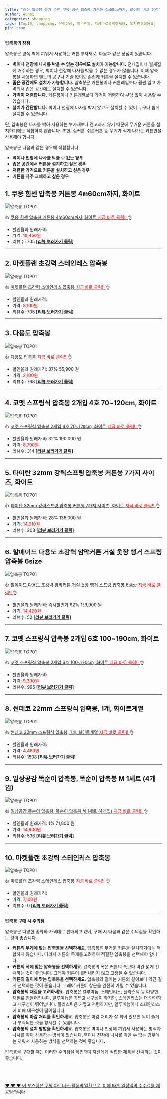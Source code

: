 ```yaml
---
title: "최신 압축봉 특가 추천 쿠웅 힘센 압축봉 커튼봉 4m60cm까지, 화이트 비교 장점"
author: eunmi.
categories: shopping
tags: [Top10, shopping, 유행상품, 필수구매, 지금바로클릭하세요, 놓치면후회해요]
pin: true
---
```

**압축봉의 장점**

압축봉은 양쪽 벽에 끼워서 사용하는 커튼 부자재로, 다음과 같은 장점이 있습니다.

* **벽이나 천장에 나사를 박을 수 없는 경우에도 설치가 가능합니다.** 전세집이나 월세집에 거주하는 경우, 벽이나 천장에 나사를 박을 수 없는 경우가 많습니다. 이때 압축봉을 사용하면 별도의 공구나 기술 없이도 손쉽게 커튼을 설치할 수 있습니다.
* **좁은 공간에도 설치가 가능합니다.** 압축봉은 커튼봉이나 커튼레일보다 훨씬 얇고 가벼워서 좁은 공간에도 설치할 수 있습니다.
* **가격이 저렴합니다.** 커튼봉이나 커튼레일보다 가격이 저렴하여 부담 없이 사용할 수 있습니다.
* **설치가 간단합니다.** 벽이나 천장에 나사를 박지 않고도 설치할 수 있어 누구나 쉽게 설치할 수 있습니다.

단, 압축봉은 나사를 박아 사용하는 부자재보다 견고하지 않기 때문에 무거운 커튼을 설치하기에는 적합하지 않습니다. 또한, 실커튼, 쉬폰커튼 등 무게가 적게 나가는 커튼만을 사용해야 합니다.

압축봉은 다음과 같은 경우에 적합합니다.

* **벽이나 천장에 나사를 박을 수 없는 경우**
* **좁은 공간에서 커튼을 설치하고 싶은 경우**
* **저렴한 가격으로 커튼을 설치하고 싶은 경우**
* **커튼을 자주 교체하고 싶은 경우**

   

## 1. 쿠웅 힘센 압축봉 커튼봉 4m60cm까지, 화이트

![압축봉 TOP01](https://thumbnail7.coupangcdn.com/thumbnails/remote/230x230ex/image/vendor_inventory/c59e/be7ca9fc2cec63178b38e0efd6ab56738e09cd52aaf293f6ddb6c49ad877.jpg)


👍 [쿠웅 힘센 압축봉 커튼봉 4m60cm까지, 화이트 <font color=red> 지금 바로 클릭!! </font> ](https://link.coupang.com/re/AFFSDP?lptag=AF3617701&subid=GithubCoopas&pageKey=6768167922&traceid=V0-153&itemId=15883480339&vendorItemId=74000461097) 👌 


- 할인율과 원래가격: 
- 가격: <span style='color:red'>19,450원</span>
- 리뷰수: 705  [**[리뷰 보러가기 클릭]**](https://link.coupang.com/re/AFFSDP?lptag=AF3617701&subid=GithubCoopas&pageKey=6768167922&traceid=V0-153&itemId=15883480339&vendorItemId=74000461097)

---


   

## 2. 마켓플랜 초강력 스테인레스 압축봉

![압축봉 TOP01](https://thumbnail6.coupangcdn.com/thumbnails/remote/230x230ex/image/rs_quotation_api/gsulbvy7/e0acb854ea4047b58d1ca6f64e10e9fd.jpg)


👍 [마켓플랜 초강력 스테인레스 압축봉 <font color=red> 지금 바로 클릭!! </font> ](https://link.coupang.com/re/AFFSDP?lptag=AF3617701&subid=GithubCoopas&pageKey=5280567107&traceid=V0-153&itemId=7555616267&vendorItemId=74846719817) 👌 


- 할인율과 원래가격: 
- 가격: <span style='color:red'>8,100원</span>
- 리뷰수: 705  [**[리뷰 보러가기 클릭]**](https://link.coupang.com/re/AFFSDP?lptag=AF3617701&subid=GithubCoopas&pageKey=5280567107&traceid=V0-153&itemId=7555616267&vendorItemId=74846719817)

---


   

## 3. 다용도 압축봉

![압축봉 TOP01](https://thumbnail8.coupangcdn.com/thumbnails/remote/230x230ex/image/retail/images/6588250886330963-c0baa979-76d0-4cd6-b881-9a6c2bf94e11.jpg)


👍 [다용도 압축봉 <font color=red> 지금 바로 클릭!! </font> ](https://link.coupang.com/re/AFFSDP?lptag=AF3617701&subid=GithubCoopas&pageKey=7225371932&traceid=V0-153&itemId=18320519630&vendorItemId=75332718289) 👌 


- 할인율과 원래가격: 37%  55,900   원
- 가격: <span style='color:red'>2,100원</span>
- 리뷰수: 768  [**[리뷰 보러가기 클릭]**](https://link.coupang.com/re/AFFSDP?lptag=AF3617701&subid=GithubCoopas&pageKey=7225371932&traceid=V0-153&itemId=18320519630&vendorItemId=75332718289)

---


   

## 4. 코멧 스프링식 압축봉 2개입 4호 70~120cm, 화이트

![압축봉 TOP01](https://thumbnail10.coupangcdn.com/thumbnails/remote/230x230ex/image/retail/images/2448565514858783-e4d240cf-fe81-4dde-9cb8-cc6c0a06c51d.jpg)


👍 [코멧 스프링식 압축봉 2개입 4호 70~120cm, 화이트 <font color=red> 지금 바로 클릭!! </font> ](https://link.coupang.com/re/AFFSDP?lptag=AF3617701&subid=GithubCoopas&pageKey=6185846223&traceid=V0-153&itemId=12177157809&vendorItemId=79448442632) 👌 


- 할인율과 원래가격: 32%  190,000   원
- 가격: <span style='color:red'>8,790원</span>
- 리뷰수: 314  [**[리뷰 보러가기 클릭]**](https://link.coupang.com/re/AFFSDP?lptag=AF3617701&subid=GithubCoopas&pageKey=6185846223&traceid=V0-153&itemId=12177157809&vendorItemId=79448442632)

---


   

## 5. 타이탄 32mm 강력스프링 압축봉 커튼봉 7가지 사이즈, 화이트

![압축봉 TOP01](https://thumbnail8.coupangcdn.com/thumbnails/remote/230x230ex/image/vendor_inventory/fc30/759560670824c5f4aacbb47735c08fc68e7d5dbcc485d7d4f2c1580f237c.jpg)


👍 [타이탄 32mm 강력스프링 압축봉 커튼봉 7가지 사이즈, 화이트 <font color=red> 지금 바로 클릭!! </font> ](https://link.coupang.com/re/AFFSDP?lptag=AF3617701&subid=GithubCoopas&pageKey=1974076996&traceid=V0-153&itemId=3357416916&vendorItemId=71344167325) 👌 


- 할인율과 원래가격: 28%  136,000   원
- 가격: <span style='color:red'>14,910원</span>
- 리뷰수: 203  [**[리뷰 보러가기 클릭]**](https://link.coupang.com/re/AFFSDP?lptag=AF3617701&subid=GithubCoopas&pageKey=1974076996&traceid=V0-153&itemId=3357416916&vendorItemId=71344167325)

---


   

## 6. 할메이드 다용도 초강력 암막커튼 거실 옷장 행거 스프링 압축봉 6size

![압축봉 TOP01](https://thumbnail10.coupangcdn.com/thumbnails/remote/230x230ex/image/vendor_inventory/738d/8d465202285ae94daad7868348937a9551da00fb89d050ab36b6c9551817.jpg)


👍 [할메이드 다용도 초강력 암막커튼 거실 옷장 행거 스프링 압축봉 6size <font color=red> 지금 바로 클릭!! </font> ](https://link.coupang.com/re/AFFSDP?lptag=AF3617701&subid=GithubCoopas&pageKey=2007277893&traceid=V0-153&itemId=3414647985&vendorItemId=71401226528) 👌 


- 할인율과 원래가격: 즉시할인가 62%  159,900   원
- 가격: <span style='color:red'>14,400원</span>
- 리뷰수: 52  [**[리뷰 보러가기 클릭]**](https://link.coupang.com/re/AFFSDP?lptag=AF3617701&subid=GithubCoopas&pageKey=2007277893&traceid=V0-153&itemId=3414647985&vendorItemId=71401226528)

---


   

## 7. 코멧 스프링식 압축봉 2개입 6호 100~190cm, 화이트

![압축봉 TOP01](https://thumbnail8.coupangcdn.com/thumbnails/remote/230x230ex/image/retail/images/2009745663109178-77f09f42-eb44-4eed-ac16-ff20a325000f.jpg)


👍 [코멧 스프링식 압축봉 2개입 6호 100~190cm, 화이트 <font color=red> 지금 바로 클릭!! </font> ](https://link.coupang.com/re/AFFSDP?lptag=AF3617701&subid=GithubCoopas&pageKey=6687723675&traceid=V0-153&itemId=12177157932&vendorItemId=79448442703) 👌 


- 할인율과 원래가격: 
- 가격: <span style='color:red'>9,390원</span>
- 리뷰수: 995  [**[리뷰 보러가기 클릭]**](https://link.coupang.com/re/AFFSDP?lptag=AF3617701&subid=GithubCoopas&pageKey=6687723675&traceid=V0-153&itemId=12177157932&vendorItemId=79448442703)

---


   

## 8. 썬데코 22mm 스프링식 압축봉, 1개, 화이트계열

![압축봉 TOP01](https://thumbnail10.coupangcdn.com/thumbnails/remote/230x230ex/image/retail/images/3666497559160723-654530cd-6dbc-4f3a-8699-9444ce0a805b.jpg)


👍 [썬데코 22mm 스프링식 압축봉, 1개, 화이트계열 <font color=red> 지금 바로 클릭!! </font> ](https://link.coupang.com/re/AFFSDP?lptag=AF3617701&subid=GithubCoopas&pageKey=2799795&traceid=V0-153&itemId=12953488&vendorItemId=3000191023) 👌 


- 할인율과 원래가격: 
- 가격: <span style='color:red'>4,480원</span>
- 리뷰수: 1508  [**[리뷰 보러가기 클릭]**](https://link.coupang.com/re/AFFSDP?lptag=AF3617701&subid=GithubCoopas&pageKey=2799795&traceid=V0-153&itemId=12953488&vendorItemId=3000191023)

---


   

## 9. 일상공감 똑순이 압축봉, 똑순이 압축봉 M 1세트 (4개입)

![압축봉 TOP01](https://thumbnail8.coupangcdn.com/thumbnails/remote/230x230ex/image/vendor_inventory/aa1f/ece7b4fe8c8bfec6392e472769d2fe4d0dde06ceaa9368f90a7cd554f3fd.jpg)


👍 [일상공감 똑순이 압축봉, 똑순이 압축봉 M 1세트 (4개입) <font color=red> 지금 바로 클릭!! </font> ](https://link.coupang.com/re/AFFSDP?lptag=AF3617701&subid=GithubCoopas&pageKey=7138843475&traceid=V0-153&itemId=17919000446&vendorItemId=85081617866) 👌 


- 할인율과 원래가격: 1%  71,800   원
- 가격: <span style='color:red'>14,900원</span>
- 리뷰수: 536  [**[리뷰 보러가기 클릭]**](https://link.coupang.com/re/AFFSDP?lptag=AF3617701&subid=GithubCoopas&pageKey=7138843475&traceid=V0-153&itemId=17919000446&vendorItemId=85081617866)

---


   

## 10. 마켓플랜 초강력 스테인레스 압축봉

![압축봉 TOP01](https://thumbnail10.coupangcdn.com/thumbnails/remote/230x230ex/image/rs_quotation_api/ynkigppf/33ba7ea87f8c4d1f837501e361cb83aa.jpg)


👍 [마켓플랜 초강력 스테인레스 압축봉 <font color=red> 지금 바로 클릭!! </font> ](https://link.coupang.com/re/AFFSDP?lptag=AF3617701&subid=GithubCoopas&pageKey=5280567107&traceid=V0-153&itemId=7555615447&vendorItemId=74846719257) 👌 


- 할인율과 원래가격: 
- 가격: <span style='color:red'>7,100원</span>
- 리뷰수: 0  [**[리뷰 보러가기 클릭]**](https://link.coupang.com/re/AFFSDP?lptag=AF3617701&subid=GithubCoopas&pageKey=5280567107&traceid=V0-153&itemId=7555615447&vendorItemId=74846719257)

---
**압축봉 구매 시 주의점**

압축봉은 다양한 종류와 가격대로 판매되고 있어, 구매 시 다음과 같은 주의점을 확인하는 것이 좋습니다.

* **커튼의 무게에 맞는 압축봉을 선택하세요.** 압축봉은 무거운 커튼을 설치하기에는 적합하지 않습니다. 따라서 커튼의 무게를 고려하여 적절한 압축봉을 선택해야 합니다.
* **커튼의 폭에 맞는 압축봉을 선택하세요.** 압축봉의 폭은 커튼의 폭보다 약간 넓게 선택하는 것이 좋습니다. 그래야 커튼이 흘러내리지 않고 고정될 수 있습니다.
* **커튼의 길이에 맞는 압축봉을 선택하세요.** 압축봉의 길이는 커튼의 길이보다 약간 길게 선택하는 것이 좋습니다. 그래야 커튼이 창문을 완전히 가릴 수 있습니다.
* **압축봉의 재질을 고려하세요.** 압축봉은 알루미늄, 스테인리스, 플라스틱 등 다양한 재질로 만들어집니다. 알루미늄은 가볍고 내구성이 좋지만, 스테인리스는 더 단단하고 내구성이 뛰어납니다. 플라스틱은 가볍고 저렴하지만, 알루미늄이나 스테인리스에 비해 내구성이 떨어집니다.
* **압축봉의 마감 처리를 확인하세요.** 압축봉은 마감 처리가 잘 되어 있으면 녹이 슬거나 부식되는 것을 방지할 수 있습니다.
* **압축봉의 설치 방법을 확인하세요.** 압축봉은 벽이나 천장에 끼워서 사용하는 방식과 나사를 박아 사용하는 방식이 있습니다. 벽이나 천장에 나사를 박을 수 없는 경우에는 끼워서 사용하는 방식을 선택하는 것이 좋습니다.

압축봉을 구매할 때는 이러한 주의점을 확인하여 자신에게 적합한 제품을 선택하는 것이 좋습니다.<br><br><br><br><br> [ ❤ ❤ ❤ 이 포스팅은 쿠팡 파트너스 활동의 일환으로, 이에 따른 일정액의 수수료를 제공받습니다](https://link.coupang.com/a/bcEFyh)